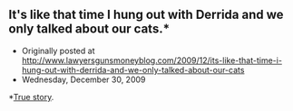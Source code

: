 ## It's like that time I hung out with Derrida and we only talked about our cats.*

 * Originally posted at http://www.lawyersgunsmoneyblog.com/2009/12/its-like-that-time-i-hung-out-with-derrida-and-we-only-talked-about-our-cats
 * Wednesday, December 30, 2009

\*[True story](http://acephalous.typepad.com/acephalous/2005/07/theorys\_empire\_\_2.html?cid=7336425#comment-6a00d8341c2df453ef00d8344d67e553ef).